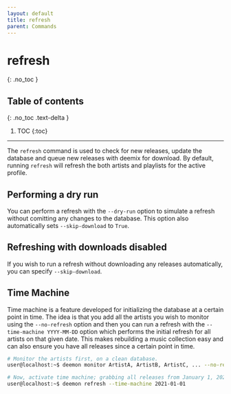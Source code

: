 ```yaml
---
layout: default
title: refresh
parent: Commands
---
```


# refresh
{: .no_toc }

## Table of contents
{: .no_toc .text-delta }

1. TOC
{:toc}

---
The `refresh` command is used to check for new releases, update the database and queue new releases with deemix for 
download. By default, running `refresh` will refresh the both artists and playlists for the active profile.

## Performing a dry run
You can perform a refresh with the `--dry-run` option to simulate a refresh without comitting any changes to the 
database. This option also automatically sets `--skip-download` to `True`.

## Refreshing with downloads disabled
If you wish to run a refresh without downloading any releases automatically, you can specify `--skip-download`.

## Time Machine
Time machine is a feature developed for initializing the database at a certain point in time. The idea is that you add 
all the artists you wish to monitor using the `--no-refresh` option and then you can run a refresh with the 
`--time-machine YYYY-MM-DD` option which performs the initial refresh for all artists on that given date. This makes 
rebuilding a music collection easy and can also ensure you have all releases since a certain point in time.

```bash
# Monitor the artists first, on a clean database.
user@localhost:~$ deemon monitor ArtistA, ArtistB, ArtistC, ... --no-refresh

# Now, activate time machine; grabbing all releases from January 1, 2021
user@localhost:~$ deemon refresh --time-machine 2021-01-01
```